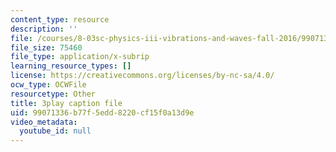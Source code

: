 ```yaml
---
content_type: resource
description: ''
file: /courses/8-03sc-physics-iii-vibrations-and-waves-fall-2016/99071336b77f5edd8220cf15f0a13d9e_SnNmbVH5DAM.vtt
file_size: 75460
file_type: application/x-subrip
learning_resource_types: []
license: https://creativecommons.org/licenses/by-nc-sa/4.0/
ocw_type: OCWFile
resourcetype: Other
title: 3play caption file
uid: 99071336-b77f-5edd-8220-cf15f0a13d9e
video_metadata:
  youtube_id: null
---
```

